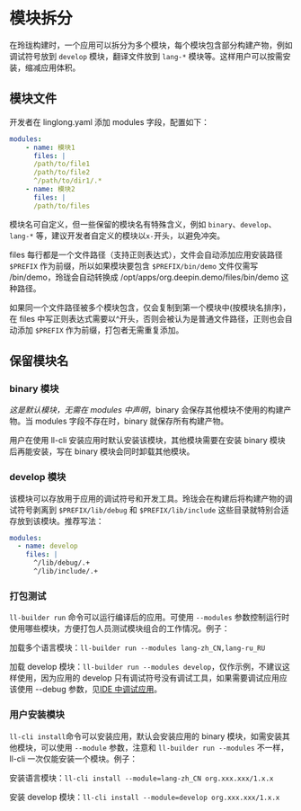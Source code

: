 <!--
SPDX-FileCopyrightText: 2023 UnionTech Software Technology Co., Ltd.

SPDX-License-Identifier: LGPL-3.0-or-later
-->

# 模块拆分

在玲珑构建时，一个应用可以拆分为多个模块，每个模块包含部分构建产物，例如调试符号放到 `develop` 模块，翻译文件放到 `lang-*` 模块等。这样用户可以按需安装，缩减应用体积。

## 模块文件

开发者在 linglong.yaml 添加 modules 字段，配置如下：

```yaml
modules:
    - name: 模块1
      files: |
      /path/to/file1
      /path/to/file2
      ^/path/to/dir1/.*
    - name: 模块2
      files: |
      /path/to/files

```

模块名可自定义，但一些保留的模块名有特殊含义，例如 `binary`、`develop`、`lang-*` 等，建议开发者自定义的模块以`x-`开头，以避免冲突。

files 每行都是一个文件路径（支持正则表达式），文件会自动添加应用安装路径 `$PREFIX` 作为前缀，所以如果模块要包含 `$PREFIX/bin/demo` 文件仅需写 /bin/demo，玲珑会自动转换成 /opt/apps/org.deepin.demo/files/bin/demo 这种路径。

如果同一个文件路径被多个模块包含，仅会复制到第一个模块中(按模块名排序)，在 files 中写正则表达式需要以^开头，否则会被认为是普通文件路径，正则也会自动添加 `$PREFIX` 作为前缀，打包者无需重复添加。

## 保留模块名

### binary 模块

_这是默认模块，无需在 modules 中声明_，binary 会保存其他模块不使用的构建产物。当 modules 字段不存在时，binary 就保存所有构建产物。

用户在使用 ll-cli 安装应用时默认安装该模块，其他模块需要在安装 binary 模块后再能安装，写在 binary 模块会同时卸载其他模块。

### develop 模块

该模块可以存放用于应用的调试符号和开发工具。玲珑会在构建后将构建产物的调试符号剥离到 `$PREFIX/lib/debug` 和 `$PREFIX/lib/include` 这些目录就特别合适存放到该模块。推荐写法：

```yaml
modules:
  - name: develop
    files: |
      ^/lib/debug/.+
      ^/lib/include/.+
```

### 打包测试

`ll-builder run` 命令可以运行编译后的应用。可使用 `--modules` 参数控制运行时使用哪些模块，方便打包人员测试模块组合的工作情况。例子：

加载多个语言模块：`ll-builder run --modules lang-zh_CN,lang-ru_RU`

加载 develop 模块：`ll-builder run --modules develop`，仅作示例，不建议这样使用，因为应用的 develop 只有调试符号没有调试工具，如果需要调试应用应该使用 --debug 参数，见[IDE 中调试应用](../debug/debug.html)。

### 用户安装模块

`ll-cli install`命令可以安装应用，默认会安装应用的 binary 模块，如需安装其他模块，可以使用 `--module` 参数，注意和 `ll-builder run --modules` 不一样，ll-cli 一次仅能安装一个模块。例子：

安装语言模块：`ll-cli install --module=lang-zh_CN org.xxx.xxx/1.x.x`

安装 develop 模块：`ll-cli install --module=develop org.xxx.xxx/1.x.x`
